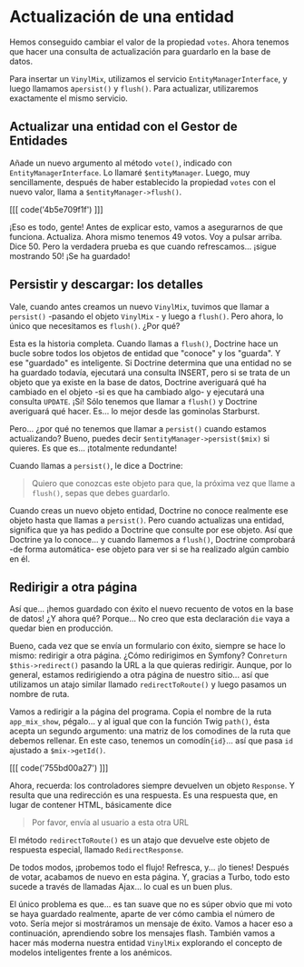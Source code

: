 # Actualización de una entidad

Hemos conseguido cambiar el valor de la propiedad `votes`. Ahora tenemos que hacer una consulta de actualización para guardarlo en la base de datos.

Para insertar un `VinylMix`, utilizamos el servicio `EntityManagerInterface`, y luego llamamos a`persist()` y `flush()`. Para actualizar, utilizaremos exactamente el mismo servicio.

## Actualizar una entidad con el Gestor de Entidades

Añade un nuevo argumento al método `vote()`, indicado con `EntityManagerInterface`. Lo llamaré `$entityManager`. Luego, muy sencillamente, después de haber establecido la propiedad `votes` con el nuevo valor, llama a `$entityManager->flush()`.

[[[ code('4b5e709f1f') ]]]

¡Eso es todo, gente! Antes de explicar esto, vamos a asegurarnos de que funciona. Actualiza. Ahora mismo tenemos 49 votos. Voy a pulsar arriba. Dice 50. Pero la verdadera prueba es que cuando refrescamos... ¡sigue mostrando 50! ¡Se ha guardado!

## Persistir y descargar: los detalles

Vale, cuando antes creamos un nuevo `VinylMix`, tuvimos que llamar a `persist()` -pasando el objeto `VinylMix` - y luego a `flush()`. Pero ahora, lo único que necesitamos es `flush()`. ¿Por qué?

Esta es la historia completa. Cuando llamas a `flush()`, Doctrine hace un bucle sobre todos los objetos de entidad que "conoce" y los "guarda". Y ese "guardado" es inteligente. Si Doctrine determina que una entidad no se ha guardado todavía, ejecutará una consulta INSERT, pero si se trata de un objeto que ya existe en la base de datos, Doctrine averiguará qué ha cambiado en el objeto -si es que ha cambiado algo- y ejecutará una consulta `UPDATE`. ¡Sí! Sólo tenemos que llamar a `flush()` y Doctrine averiguará qué hacer. Es... lo mejor desde las gominolas Starburst.

Pero... ¿por qué no tenemos que llamar a `persist()` cuando estamos actualizando? Bueno, puedes decir `$entityManager->persist($mix)` si quieres. Es que es... ¡totalmente redundante!

Cuando llamas a `persist()`, le dice a Doctrine:

> Quiero que conozcas este objeto para que, la próxima vez que llame a `flush()`,
> sepas que debes guardarlo.

Cuando creas un nuevo objeto entidad, Doctrine no conoce realmente ese objeto hasta que llamas a `persist()`. Pero cuando actualizas una entidad, significa que ya has pedido a Doctrine que consulte por ese objeto. Así que Doctrine ya lo conoce... y cuando llamemos a `flush()`, Doctrine comprobará -de forma automática- ese objeto para ver si se ha realizado algún cambio en él.

## Redirigir a otra página

Así que... ¡hemos guardado con éxito el nuevo recuento de votos en la base de datos! ¿Y ahora qué? Porque... No creo que esta declaración `die` vaya a quedar bien en producción.

Bueno, cada vez que se envía un formulario con éxito, siempre se hace lo mismo: redirigir a otra página. ¿Cómo redirigimos en Symfony? Con`return $this->redirect()` pasando la URL a la que quieras redirigir. Aunque, por lo general, estamos redirigiendo a otra página de nuestro sitio... así que utilizamos un atajo similar llamado `redirectToRoute()` y luego pasamos un nombre de ruta.

Vamos a redirigir a la página del programa. Copia el nombre de la ruta `app_mix_show`, pégalo... y al igual que con la función Twig `path()`, ésta acepta un segundo argumento: una matriz de los comodines de la ruta que debemos rellenar. En este caso, tenemos un comodín`{id}`... así que pasa `id` ajustado a `$mix->getId()`.

[[[ code('755bd00a27') ]]]

Ahora, recuerda: los controladores siempre devuelven un objeto `Response`. Y resulta que una redirección es una respuesta. Es una respuesta que, en lugar de contener HTML, básicamente dice

> Por favor, envía al usuario a esta otra URL

El método `redirectToRoute()` es un atajo que devuelve este objeto de respuesta especial, llamado `RedirectResponse`.

De todos modos, ¡probemos todo el flujo! Refresca, y... ¡lo tienes! Después de votar, acabamos de nuevo en esta página. Y, gracias a Turbo, todo esto sucede a través de llamadas Ajax... lo cual es un buen plus.

El único problema es que... es tan suave que no es súper obvio que mi voto se haya guardado realmente, aparte de ver cómo cambia el número de voto. Sería mejor si mostráramos un mensaje de éxito. Vamos a hacer eso a continuación, aprendiendo sobre los mensajes flash. También vamos a hacer más moderna nuestra entidad `VinylMix` explorando el concepto de modelos inteligentes frente a los anémicos.
